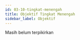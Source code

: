 ```yaml
---
id: 03-10-tingkat-menengah
title: Objektif Tingkat Menengah
sidebar_label: Objektif
---
```


Masih belum terpikirkan
